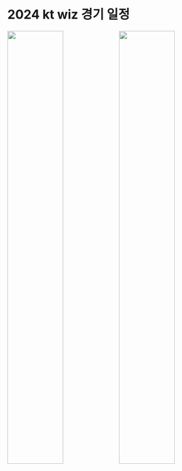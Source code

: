 # 2024 kt wiz 경기 일정

<table>

<img width="50%" src="https://github.com/kijiwon/portfolio/assets/119961147/ef5e1522-f006-4453-aac4-e28b0d7aea18"/>
 
<img width="50%" src="https://github.com/kijiwon/portfolio/assets/119961147/b231965b-77e5-4d76-946f-1790e98f85b0"/>

</table>
  
